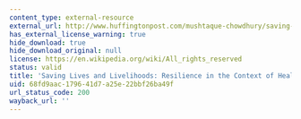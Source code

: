 ```yaml
---
content_type: external-resource
external_url: http://www.huffingtonpost.com/mushtaque-chowdhury/saving-lives-and-liveliho_b_2554179.html
has_external_license_warning: true
hide_download: true
hide_download_original: null
license: https://en.wikipedia.org/wiki/All_rights_reserved
status: valid
title: 'Saving Lives and Livelihoods: Resilience in the Context of Health'
uid: 68fd9aac-1796-41d7-a25e-22bbf26ba49f
url_status_code: 200
wayback_url: ''
---
```

